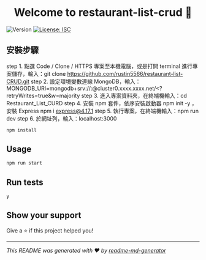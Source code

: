 <h1 align="center">Welcome to restaurant-list-crud 👋</h1>
<p>
  <img alt="Version" src="https://img.shields.io/badge/version-1.0.0-blue.svg?cacheSeconds=2592000" />
  <a href="#" target="_blank">
    <img alt="License: ISC" src="https://img.shields.io/badge/License-ISC-yellow.svg" />
  </a>
</p>

## 安裝步驟 
  step 1.
      點選 Code / Clone / HTTPS 專案至本機電腦，或是打開 terminal 進行專案儲存，輸入：git clone https://github.com/rustin5566/restaurant-list-CRUD.git
    step 2.
  設定環境變數連線 MongoDB，輸入：MONGODB_URI=mongodb+srv://<Your MongoDB Account>:<Your MongoDB Password>@cluster0.xxxx.xxxx.net/<Your MongoDB Table><?   retryWrites=true&w=majority
  step 3.
  進入專案資料夾，在終端機輸入：cd Restaurant_List_CURD
  step 4.
  安裝 npm 套件，依序安裝啟動器 npm init -y ，安裝 Express npm i express@4.17.1
  step 5.
  執行專案，在終端機輸入：npm run dev
  step 6.
  於網址列，輸入：localhost:3000

```sh
npm install
```

## Usage

```sh
npm run start
```

## Run tests

```sh
y
```

## Show your support

Give a ⭐️ if this project helped you!

***
_This README was generated with ❤️ by [readme-md-generator](https://github.com/kefranabg/readme-md-generator)_
